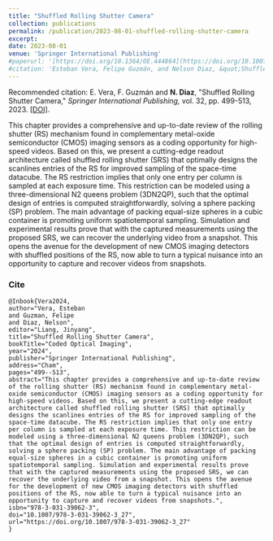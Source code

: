 ```yaml
---
title: "Shuffled Rolling Shutter Camera"
collection: publications
permalink: /publication/2023-08-01-shuffled-rolling-shutter-camera
excerpt: 
date: 2023-08-01
venue: 'Springer International Publishing'
#paperurl: '[https://doi.org/10.1364/OE.444864](https://doi.org/10.1007/978-3-031-39062-3_27)'
#citation: 'Esteban Vera, Felipe Guzmán, and Nelson Diaz, &quot;Shuffled Rolling Shutter Camera.&quot; <i>Coded Optical Imaging, Springer International Publishing,</i>. vol. 13, pp. 499-513, 2023.'
---
```


Recommended citation: E. Vera, F. Guzmán and **N. Diaz**, "Shuffled Rolling Shutter Camera," <i> Springer International Publishing,</i> vol. 32, pp. 499-513, 2023. [[DOI]](https://doi.org/10.1007/978-3-031-39062-3_27).

This chapter provides a comprehensive and up-to-date review of the rolling shutter (RS) mechanism found in complementary metal-oxide semiconductor (CMOS) imaging sensors as a coding opportunity for high-speed videos. Based on this, we present a cutting-edge readout architecture called shuffled rolling shutter (SRS) that optimally designs the scanlines entries of the RS for improved sampling of the space-time datacube. The RS restriction implies that only one entry per column is sampled at each exposure time. This restriction can be modeled using a three-dimensional N2 queens problem (3DN2QP), such that the optimal design of entries is computed straightforwardly, solving a sphere packing (SP) problem. The main advantage of packing equal-size spheres in a cubic container is promoting uniform spatiotemporal sampling. Simulation and experimental results prove that with the captured measurements using the proposed SRS, we can recover the underlying video from a snapshot. This opens the avenue for the development of new CMOS imaging detectors with shuffled positions of the RS, now able to turn a typical nuisance into an opportunity to capture and recover videos from snapshots.


### Cite

```
@Inbook{Vera2024,
author="Vera, Esteban
and Guzman, Felipe
and Diaz, Nelson",
editor="Liang, Jinyang",
title="Shuffled Rolling Shutter Camera",
bookTitle="Coded Optical Imaging",
year="2024",
publisher="Springer International Publishing",
address="Cham",
pages="499--513",
abstract="This chapter provides a comprehensive and up-to-date review of the rolling shutter (RS) mechanism found in complementary metal-oxide semiconductor (CMOS) imaging sensors as a coding opportunity for high-speed videos. Based on this, we present a cutting-edge readout architecture called shuffled rolling shutter (SRS) that optimally designs the scanlines entries of the RS for improved sampling of the space-time datacube. The RS restriction implies that only one entry per column is sampled at each exposure time. This restriction can be modeled using a three-dimensional N2 queens problem (3DN2QP), such that the optimal design of entries is computed straightforwardly, solving a sphere packing (SP) problem. The main advantage of packing equal-size spheres in a cubic container is promoting uniform spatiotemporal sampling. Simulation and experimental results prove that with the captured measurements using the proposed SRS, we can recover the underlying video from a snapshot. This opens the avenue for the development of new CMOS imaging detectors with shuffled positions of the RS, now able to turn a typical nuisance into an opportunity to capture and recover videos from snapshots.",
isbn="978-3-031-39062-3",
doi="10.1007/978-3-031-39062-3_27",
url="https://doi.org/10.1007/978-3-031-39062-3_27"
}
```
